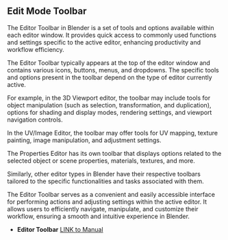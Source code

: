 ## Edit Mode Toolbar

The Editor Toolbar in Blender is a set of tools and options available within each editor window. It provides quick access to commonly used functions and settings specific to the active editor, enhancing productivity and workflow efficiency.

The Editor Toolbar typically appears at the top of the editor window and contains various icons, buttons, menus, and dropdowns. The specific tools and options present in the toolbar depend on the type of editor currently active.

For example, in the 3D Viewport editor, the toolbar may include tools for object manipulation (such as selection, transformation, and duplication), options for shading and display modes, rendering settings, and viewport navigation controls.

In the UV/Image Editor, the toolbar may offer tools for UV mapping, texture painting, image manipulation, and adjustment settings.

The Properties Editor has its own toolbar that displays options related to the selected object or scene properties, materials, textures, and more.

Similarly, other editor types in Blender have their respective toolbars tailored to the specific functionalities and tasks associated with them.

The Editor Toolbar serves as a convenient and easily accessible interface for performing actions and adjusting settings within the active editor. It allows users to efficiently navigate, manipulate, and customize their workflow, ensuring a smooth and intuitive experience in Blender.

* **Editor Toolbar** [LINK to Manual](https://docs.blender.org/manual/en/latest/modeling/meshes/tools/toolbar.html#mesh-toolbar-index)
